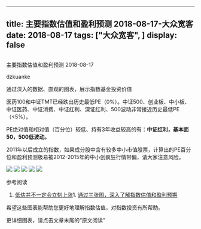 
---
title:   主要指数估值和盈利预测 2018-08-17-大众宽客
date: 2018-08-17
tags: ["大众宽客", ]
display: false
---


## 



主要指数估值和盈利预测 2018-08-17




dzkuanke




通过深入的数据、直观的图表，展示指数基金投资价值


医药100和中证TMT已经跌出历史最低PE（0%）。中证500、创业板、中小板、中证医药、中证消费、中证红利、深证红利、500波动非常接近历史最低PE（&lt;5%）。



PE绝对值和相对值<h-char unicode="ff08" class="">（</h-char>百分位<h-char unicode="ff09" class="">）</h-char>较低、持有3年收益较高的有<h-char unicode="ff1a" class="">：</h-char>**中证红利**<h-char unicode="ff0c" class=""><h-inner>**，**</h-inner></h-char>**基本面50**<h-char unicode="ff0c" class=""><h-inner>**，**</h-inner></h-char>**500低波动。**



2011年以后成立的指数<h-char unicode="ff0c" class="">，</h-char>如果成分股中含有较多中小市值股票<h-char unicode="ff0c" class="">，</h-char>计算出的PE百分位和盈利预测极易被2012-2015年的中小创疯狂行情带偏<h-char unicode="ff0c" class="">，</h-char>请大家注意风险。



<img class="" data-copyright="0" data-ratio="0.8754789272030651" data-s="300,640" src="https://mmbiz.qpic.cn/mmbiz_png/PKw3FQPmhIjsLvKwcO8MddzNsCVegRFVea1AFsNiab4ntKAmXD9CH6ZVeun9lzOZG7eQtJ5DR5jdRgMcibmXAQibQ/640?wx_fmt=png" data-type="png" data-w="1044" style="">



<img class="" data-copyright="0" data-ratio="1.2641921397379912" data-s="300,640" src="https://mmbiz.qpic.cn/mmbiz_png/PKw3FQPmhIjsLvKwcO8MddzNsCVegRFVh4EFxneEuyAeQicw40pOE42icbk1Wy6pSicfF9xGFI2NHRID04vPuia6Xg/640?wx_fmt=png" data-type="png" data-w="916" style="">



<img class="" data-copyright="0" data-ratio="0.6" data-s="300,640" src="https://mmbiz.qpic.cn/mmbiz_png/PKw3FQPmhIjsLvKwcO8MddzNsCVegRFVicAU9pq1enqFJpweKOK7fBSqdh88SVrN4Lfq4YiaibDbibKsW80nicTSreQ/640?wx_fmt=png" data-type="png" data-w="720" style="">

<img class="" data-copyright="0" data-ratio="0.6" data-s="300,640" src="https://mmbiz.qpic.cn/mmbiz_png/PKw3FQPmhIjsLvKwcO8MddzNsCVegRFVyMWAaSkkyBbiclSrWo7XXK9uI4M4kP5x7oxYua6OQs9IbPPeXHKozyA/640?wx_fmt=png" data-type="png" data-w="720" style="">

<img class="" data-copyright="0" data-ratio="0.6" data-s="300,640" src="https://mmbiz.qpic.cn/mmbiz_png/PKw3FQPmhIjsLvKwcO8MddzNsCVegRFVRzRKtzffORU9oicCzxRRDT1xIlxpc3yM8dOw9BbwtFP8bia7YtaLhDicA/640?wx_fmt=png" data-type="png" data-w="720" style="">



参考阅读
1. [低估并不一定会立刻上涨](http://mp.weixin.qq.com/s?__biz=MzAwMTc1MDcwNw==&amp;mid=2648272785&amp;idx=1&amp;sn=9d714f0b5ff155d37941bac5e3bd5ae2&amp;chksm=82f92c4db58ea55bd7466b6630b06154a4732053fd8c5ef953f51d77bef4920c4620eb713c68&amp;scene=21#wechat_redirect)1. [通过三张图，深入了解指数估值和盈利预期](http://mp.weixin.qq.com/s?__biz=MzAwMTc1MDcwNw==&amp;mid=2648272932&amp;idx=1&amp;sn=3c59f8e37a725396d20f150d499bfed9&amp;chksm=82f933f8b58ebaeed34a6e2998fcda433b5bd0b3dedf2b2601b0665859f2cdb8f757c90cea3c&amp;scene=21#wechat_redirect)


希望这些图表能帮助您更好地理解指数估值，对指数投资有所帮助。



更详细图表，请点击文章末尾的“原文阅读”











